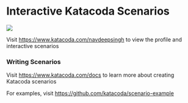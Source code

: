 # Interactive Katacoda Scenarios

[![](http://shields.katacoda.com/katacoda/navdeepsingh/count.svg)](https://www.katacoda.com/navdeepsingh "Get your profile on Katacoda.com")

Visit https://www.katacoda.com/navdeepsingh to view the profile and interactive scenarios

### Writing Scenarios
Visit https://www.katacoda.com/docs to learn more about creating Katacoda scenarios

For examples, visit https://github.com/katacoda/scenario-example
